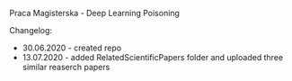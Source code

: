 Praca Magisterska - Deep Learning Poisoning

Changelog:
- 30.06.2020 - created repo
- 13.07.2020 - added RelatedScientificPapers folder and uploaded three similar reaserch papers 
